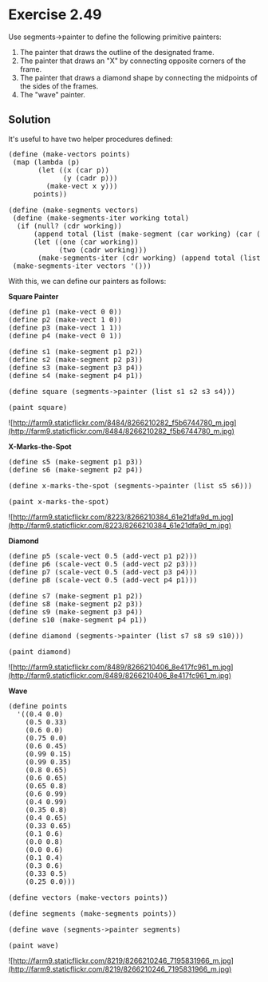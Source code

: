 Exercise 2.49
============= 

Use segments->painter to define the following primitive painters:

1. The painter that draws the outline of the designated frame.
2. The painter that draws an "X" by connecting opposite corners of the frame.
3. The painter that draws a diamond shape by connecting the midpoints of the sides of the frames.
4. The "wave" painter.

Solution
--------- 

It's useful to have two helper procedures defined:

<pre>
(define (make-vectors points)
 (map (lambda (p)
       (let ((x (car p))
             (y (cadr p)))
         (make-vect x y)))
      points))

(define (make-segments vectors)
 (define (make-segments-iter working total)
  (if (null? (cdr working))
      (append total (list (make-segment (car working) (car (car total)))))
      (let ((one (car working))
            (two (cadr working)))
       (make-segments-iter (cdr working) (append total (list (make-segment one two)))))))
 (make-segments-iter vectors '()))
</pre>

With this, we can define our painters as follows:

**Square Painter**
<pre>
(define p1 (make-vect 0 0))
(define p2 (make-vect 1 0))
(define p3 (make-vect 1 1))
(define p4 (make-vect 0 1))

(define s1 (make-segment p1 p2))
(define s2 (make-segment p2 p3))
(define s3 (make-segment p3 p4))
(define s4 (make-segment p4 p1))

(define square (segments->painter (list s1 s2 s3 s4)))

(paint square)
</pre>

![http://farm9.staticflickr.com/8484/8266210282_f5b6744780_m.jpg](http://farm9.staticflickr.com/8484/8266210282_f5b6744780_m.jpg)

**X-Marks-the-Spot**
<pre>
(define s5 (make-segment p1 p3))
(define s6 (make-segment p2 p4))

(define x-marks-the-spot (segments->painter (list s5 s6)))

(paint x-marks-the-spot)
</pre>

![http://farm9.staticflickr.com/8223/8266210384_61e21dfa9d_m.jpg](http://farm9.staticflickr.com/8223/8266210384_61e21dfa9d_m.jpg)

**Diamond**
<pre>
(define p5 (scale-vect 0.5 (add-vect p1 p2)))
(define p6 (scale-vect 0.5 (add-vect p2 p3)))
(define p7 (scale-vect 0.5 (add-vect p3 p4)))
(define p8 (scale-vect 0.5 (add-vect p4 p1)))

(define s7 (make-segment p1 p2))
(define s8 (make-segment p2 p3))
(define s9 (make-segment p3 p4))
(define s10 (make-segment p4 p1))

(define diamond (segments->painter (list s7 s8 s9 s10)))

(paint diamond)
</pre>

![http://farm9.staticflickr.com/8489/8266210406_8e417fc961_m.jpg](http://farm9.staticflickr.com/8489/8266210406_8e417fc961_m.jpg)

**Wave**
<pre>
(define points
  '((0.4 0.0)
    (0.5 0.33)
    (0.6 0.0)
    (0.75 0.0)
    (0.6 0.45)
    (0.99 0.15)
    (0.99 0.35)
    (0.8 0.65)
    (0.6 0.65)
    (0.65 0.8)
    (0.6 0.99)
    (0.4 0.99)
    (0.35 0.8)
    (0.4 0.65)
    (0.33 0.65)
    (0.1 0.6)
    (0.0 0.8)
    (0.0 0.6)
    (0.1 0.4)
    (0.3 0.6)
    (0.33 0.5)
    (0.25 0.0)))

(define vectors (make-vectors points))

(define segments (make-segments points))

(define wave (segments->painter segments)

(paint wave)
</pre>

![http://farm9.staticflickr.com/8219/8266210246_7195831966_m.jpg](http://farm9.staticflickr.com/8219/8266210246_7195831966_m.jpg)